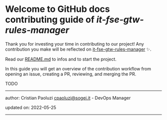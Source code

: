 # Welcome to GitHub docs contributing guide of _it-fse-gtw-rules-manager_ <!-- omit in toc -->

Thank you for investing your time in contributing to our project! 
Any contribution you make will be reflected on [it-fse-gtw-rules-manager](https://github.com/ministero-salute/it-fse-gtw-rules-manager) :sparkles:.

Read our [README.md](./README.md) to infos and to start the project.

In this guide you will get an overview of the contribution workflow from opening an issue, creating a PR, reviewing, and merging the PR.


TODO

---
author: Cristian Paoluzi <cpaoluzi@sogei.it> - DevOps Manager

updated on: 2022-05-25


---